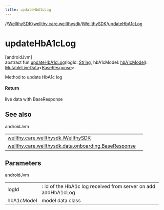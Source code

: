 ```yaml
---
title: updateHbA1cLog
---
```

//[WellthySDK](../../../index.html)/[wellthy.care.wellthysdk](../index.html)/[IWellthySDK](index.html)/[updateHbA1cLog](update-hb-a1c-log.html)



# updateHbA1cLog



[androidJvm]\
abstract fun [updateHbA1cLog](update-hb-a1c-log.html)(logId: [String](https://kotlinlang.org/api/latest/jvm/stdlib/kotlin/-string/index.html), hbA1cModel: [hbA1cModel](../../wellthy.care.wellthysdk.data.diary/hb-a1c-model/index.html)): [MutableLiveData](https://developer.android.com/reference/kotlin/androidx/lifecycle/MutableLiveData.html)&lt;[BaseResponse](../../wellthy.care.wellthysdk.data.onboarding/-base-response/index.html)&gt;



Method to update HbA1c log



#### Return



live data with BaseResponse



## See also


androidJvm

| | |
|---|---|
| [wellthy.care.wellthysdk.IWellthySDK](update-hb-a1c-log.html) |  |
| [wellthy.care.wellthysdk.data.onboarding.BaseResponse](../../wellthy.care.wellthysdk.data.onboarding/-base-response/index.html) |  |



## Parameters


androidJvm

| | |
|---|---|
| logId | : id of the HbA1c log received from server on add addHbA1cLog |
| hbA1cModel | model data class |




